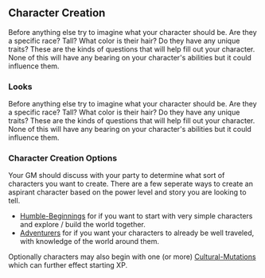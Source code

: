 ## Character Creation
Before anything else try to imagine what your character should be. Are they a specific race? Tall? What color is their hair? Do they have any unique traits? These are the kinds of questions that will help fill out your character. None of this will have any bearing on your character's abilities but it could influence them.

### Looks
Before anything else try to imagine what your character should be. Are they a specific race? Tall? What color is their hair? Do they have any unique traits? These are the kinds of questions that will help fill out your character. None of this will have any bearing on your character's abilities but it could influence them.

### Character Creation Options
Your GM should discuss with your party to determine what sort of characters you want to create. There are a few seperate ways to create an aspirant character based on the power level and story you are looking to tell.

* [Humble-Beginnings](Humble-Beginnings) for if you want to start with very simple characters and explore / build the world together.
* [Adventurers](Adventurers) for if you want your characters to already be well traveled, with knowledge of the world around them.

Optionally characters may also begin with one (or more) [Cultural-Mutations](Cultural-Mutations) which can further effect starting XP.